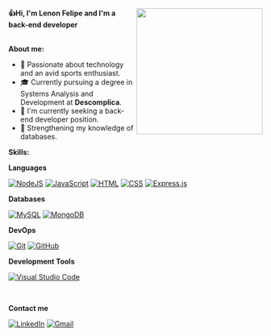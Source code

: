 <img align="right" src="https://github.com/user-attachments/assets/5ca1c332-6b79-42ed-929c-f2c35a601603" min-width="300px" max-width="300px" width="250px">
<strong>👍Hi, I'm Lenon Felipe and I'm a back-end developer</strong>
<br /> 
<br /> 

<strong>About me:</strong>
- 🤔 Passionate about technology and an avid sports enthusiast.
- 🎓 Currently pursuing a degree in Systems Analysis and Development at <strong>Descomplica</strong>.
- 💼 I'm currently seeking a back-end developer position.
- 🌱 Strengthening my knowledge of databases.

<strong>Skills:</strong>

**Languages** <br />

[![NodeJS](https://img.shields.io/badge/Node.js-6DA55F?logo=node.js&logoColor=white)](#)
[![JavaScript](https://img.shields.io/badge/JavaScript-F7DF1E?logo=javascript&logoColor=000)](#)
[![HTML](https://img.shields.io/badge/HTML-%23E34F26.svg?logo=html5&logoColor=white)](#)
[![CSS](https://img.shields.io/badge/CSS-1572B6?logo=css3&logoColor=fff)](#)
[![Express.js](https://img.shields.io/badge/Express.js-%23404d59.svg?logo=express&logoColor=%2361DAFB)](#)


**Databases**

[![MySQL](https://img.shields.io/badge/MySQL-4479A1?logo=mysql&logoColor=fff)](#)
[![MongoDB](https://img.shields.io/badge/MongoDB-%234ea94b.svg?logo=mongodb&logoColor=white)](#)


**DevOps**

[![Git](https://img.shields.io/badge/Git-F05032?logo=git&logoColor=fff)](#)
[![GitHub](https://img.shields.io/badge/GitHub-%23121011.svg?logo=github&logoColor=white)](#)

**Development Tools**

[![Visual Studio Code](https://custom-icon-badges.demolab.com/badge/Visual%20Studio%20Code-0078d7.svg?logo=vsc&logoColor=white)](#)


<br/>


**Contact me**

[![LinkedIn](https://custom-icon-badges.demolab.com/badge/LinkedIn-0A66C2?logo=linkedin-white&logoColor=fff)](#)
[![Gmail](https://img.shields.io/badge/Gmail-D14836?logo=gmail&logoColor=white)](#)



